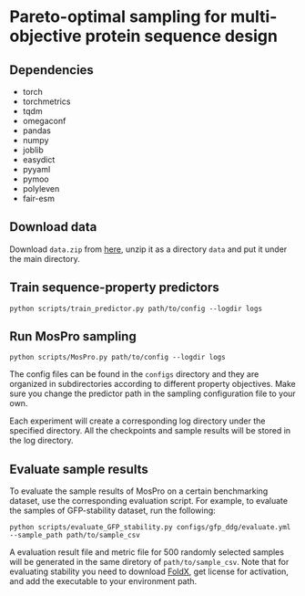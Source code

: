# Pareto-optimal sampling for multi-objective protein sequence design

## Dependencies
- torch
- torchmetrics
- tqdm
- omegaconf
- pandas
- numpy
- joblib
- easydict
- pyyaml
- pymoo
- polyleven
- fair-esm

## Download data
Download `data.zip` from [here](https://www.dropbox.com/scl/fi/v6rsdcnah88vfp4wkmn9z/data.zip?rlkey=atphgvxj5acwzmya9vp0uemdw&dl=0), unzip it as a directory `data` and put it under the main directory.

## Train sequence-property predictors
```
python scripts/train_predictor.py path/to/config --logdir logs
```

## Run MosPro sampling
```
python scripts/MosPro.py path/to/config --logdir logs
```
The config files can be found in the `configs` directory and they are organized in subdirectories according to different property objectives. Make sure you change the predictor path in the sampling configuration file to your own.

Each experiment will create a corresponding log directory under the specified directory. All the checkpoints and sample results will be stored in the log directory.

## Evaluate sample results
To evaluate the sample results of MosPro on a certain benchmarking dataset, use the corresponding evaluation script. For example, to evaluate the samples of GFP-stability dataset, run the following:
```
python scripts/evaluate_GFP_stability.py configs/gfp_ddg/evaluate.yml --sample_path path/to/sample_csv
```
A evaluation result file and metric file for 500 randomly selected samples will be generated in the same diretory of `path/to/sample_csv`. Note that for evaluating stability you need to download [FoldX](https://foldxsuite.crg.eu/), get license for activation, and add the executable to your environment path.